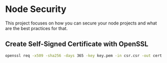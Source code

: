 # Node Security

This project focuses on how you can secure your node projects and what are the best practices for that.

## Create Self-Signed Certificate with OpenSSL

```bash
openssl req -x509 -sha256 -days 365 -key key.pem -in csr.csr -out cert.pem
```
